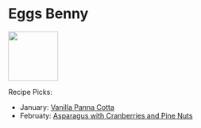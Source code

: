 # Eggs Benny

<img src="http://api.adorable.io/avatars/100/englishmuffin%40flavor.magazine" height="100" width="100" />

Recipe Picks:

- January: [Vanilla Panna Cotta](../recipe/jan/vanilla-panna-cotta.md)
- Februaty: [Asparagus with Cranberries and Pine Nuts](../recipe/feb/asparagus-with-cranberries-and-pine-nuts.md)